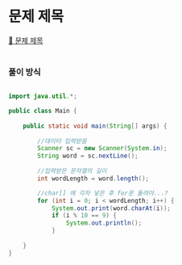 # 문제 제목
[:link: 문제 제목](https://www.acmicpc.net/problem/11721)  
<br>

### 풀이 방식
```java

import java.util.*;

public class Main {
    
    public static void main(String[] args) {
        
        //데이터 입력받음
        Scanner sc = new Scanner(System.in);
        String word = sc.nextLine();
        
        //입력받은 문자열의 길이
        int wordLength = word.length();

        //char[] 에 각자 넣은 후 for문 돌려야...?
        for (int i = 0; i < wordLength; i++) {
            System.out.print(word.charAt(i));
            if (i % 10 == 9) {
                System.out.println();
            }
        
    }
}
```
